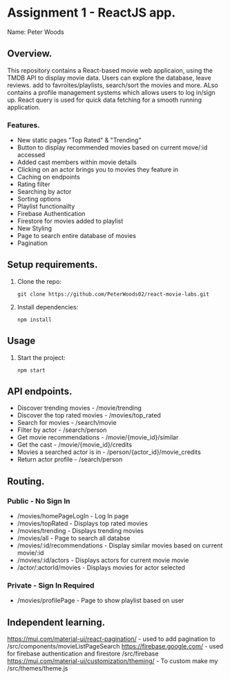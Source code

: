 # Assignment 1 - ReactJS app.

Name: Peter Woods

## Overview.

This repository contains a React-based movie web applicaion, using the TMDB API to display movie data. Users can explore the database, leave reviews. add to favroites/playlists, search/sort the movies and more. ALso contains a profile management systems which allows users to log in/sign up. React query is used for quick data fetching for a smooth running application.

### Features.
 
+ New static pages "Top Rated" & "Trending"
+ Button to display recommended movies based on current move/:id accessed
+ Added cast members within movie details
+ Clicking on an actor brings you to movies they feature in
+ Caching on endpoints
+ Rating filter 
+ Searching by actor
+ Sorting options
+ Playlist functionailty
+ Firebase Authentication
+ Firestore for movies added to playlist
+ New Styling
+ Page to search entire database of movies
+ Pagination


## Setup requirements.

<ol>
    <li>Clone the repo:
      <pre><code>git clone https://github.com/PeterWoods02/react-movie-labs.git</code></pre>
    </li>
    <li>Install dependencies:
      <pre><code>npm install</code></pre>
    </li>
  </ol>

  <h2>Usage</h2>
  <ol>
    <li>Start the project:
      <pre><code>npm start</code></pre>
    </li>
  </ol>

## API endpoints.

+ Discover trending movies - /movie/trending
+ Discover the top rated movies - /movies/top_rated
+ Search for movies - /search/movie
+ Filter by actor - /search/person
+ Get movie recommendations - /movie/{movie_id}/similar
+ Get the cast - /movie/{movie_id}/credits
+ Movies a searched actor is in - /person/{actor_id}/movie_credits
+ Return actor profile - /search/person

  
## Routing.
### Public - No Sign In
+ /movies/homePageLogIn - Log In page
+ /movies/topRated - Displays top rated movies
+ /movies/trending - Displays trending movies
+ /movies/all - Page to search all databse
+ /movies/:id/recommendations - Display similar movies based on current movie/:id
+ /movies/:id/actors - Displays actors for current movie movie
+ /actor/:actorId/movies - Displays movies for actor selected
### Private - Sign In Required
+ /movies/profilePage - Page to show playlist based on user


## Independent learning.

https://mui.com/material-ui/react-pagination/ - used to add pagination to /src/components/movieListPageSearch
https://firebase.google.com/ - used for firebase authentication and firestore /src/firebase
https://mui.com/material-ui/customization/theming/ - To custom make my /src/themes/theme.js 
